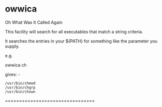 # owwica
Oh What Was It Called Again

This facility will search for all executables that match a string criteria. 

It searches the entries in your ${PATH} for something like
the parameter you supply.

e.g.

owwica ch

gives: -
```
/usr/bin/chmod
/usr/bin/chgrp
/usr/bin/chown
```

=*=*=*=*=*=*=*=*=*=*=*=*=*=*=*=*=*=*=*=*=*=*=*=*=*=*=*=*=*=*=*=*

